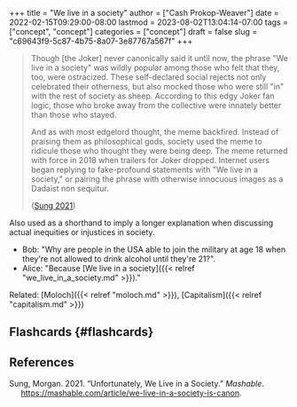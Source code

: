 +++
title = "We live in a society"
author = ["Cash Prokop-Weaver"]
date = 2022-02-15T09:29:00-08:00
lastmod = 2023-08-02T13:04:14-07:00
tags = ["concept", "concept"]
categories = ["concept"]
draft = false
slug = "c69643f9-5c87-4b75-8a07-3e87767a567f"
+++

> Though [the Joker] never canonically said it until now, the phrase "We live in a society" was wildly popular among those who felt that they, too, were ostracized. These self-declared social rejects not only celebrated their otherness, but also mocked those who were still "in" with the rest of society as sheep. According to this edgy Joker fan logic, those who broke away from the collective were innately better than those who stayed.
>
> And as with most edgelord thought, the meme backfired. Instead of praising them as philosophical gods, society used the meme to ridicule those who thought they were being deep. The meme returned with force in 2018 when trailers for Joker dropped. Internet users began replying to fake-profound statements with "We live in a society," or pairing the phrase with otherwise innocuous images as a Dadaist non sequitur.
>
> (<a href="#citeproc_bib_item_1">Sung 2021</a>)

Also used as a shorthand to imply a longer explanation when discussing actual inequities or injustices in society.

-   Bob: "Why are people in the USA able to join the military at age 18 when they're not allowed to drink alcohol until they're 21?".
-   Alice: "Because [We live in a society]({{< relref "we_live_in_a_society.md" >}})."

Related: [Moloch]({{< relref "moloch.md" >}}), [Capitalism]({{< relref "capitalism.md" >}})


## Flashcards {#flashcards}

## References

<style>.csl-entry{text-indent: -1.5em; margin-left: 1.5em;}</style><div class="csl-bib-body">
  <div class="csl-entry"><a id="citeproc_bib_item_1"></a>Sung, Morgan. 2021. “Unfortunately, We Live in a Society.” <i>Mashable</i>. <a href="https://mashable.com/article/we-live-in-a-society-is-canon">https://mashable.com/article/we-live-in-a-society-is-canon</a>.</div>
</div>
